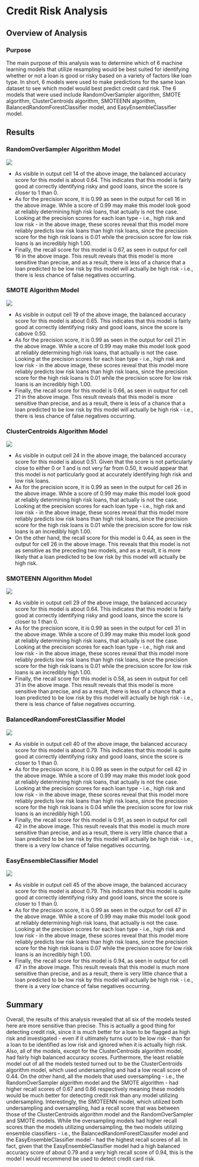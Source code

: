 # Credit Risk Analysis

## Overview of Analysis

### Purpose
The main purpose of this analysis was to determine which of 6 machine learning models that utilize resampling would be best suited for identifying whether or not a loan is good or risky based on a variety of factors like loan type. In short, 6 models were used to make predictions for the same loan dataset to see which model would best predict credit card risk. The 6 models that were used include RandomOverSampler algorithm, SMOTE algorithm, ClusterCentroids algorithm, SMOTEENN algorithm, BalancedRandomForestClassifier model, and EasyEnsembleClassifier model. 

## Results

### RandomOverSampler Algorithm Model
![](https://github.com/HannaKim4673/Credit_Risk_Analysis/blob/main/figure%201.png)
 - As visible in output cell 14 of the above image, the balanced accuracy score for this model is about 0.64. This indicates that this model is fairly good at correctly identifying risky and good loans, since the score is closer to 1 than 0.
 - As for the precision score, it is 0.99 as seen in the output for cell 16 in the above image. While a score of 0.99 may make this model look good at reliably determining high risk loans, that actually is not the case. Looking at the precision scores for each loan type - i.e., high risk and low risk - in the above image, these scores reveal that this model more reliably predicts low risk loans than high risk loans, since the precision score for the high risk loans is 0.01 while the precision score for low risk loans is an incredibly high 1.00.
 - Finally, the recall score for this model is 0.67, as seen in output for cell 16 in the above image. This result reveals that this model is more sensitive than precise, and as a result, there is less of a chance that a loan predicted to be low risk by this model will actually be high risk - i.e., there is less chance of false negatives occurring. 

### SMOTE Algorithm Model
![](https://github.com/HannaKim4673/Credit_Risk_Analysis/blob/main/Figure%202.png)
 - As visible in output cell 19 of the above image, the balanced accuracy score for this model is about 0.65. This indicates that this model is fairly good at correctly identifying risky and good loans, since the score is cabove 0.50.
 - As for the precision score, it is 0.99 as seen in the output for cell 21 in the above image. While a score of 0.99 may make this model look good at reliably determining high risk loans, that actually is not the case. Looking at the precision scores for each loan type - i.e., high risk and low risk - in the above image, these scores reveal that this model more reliably predicts low risk loans than high risk loans, since the precision score for the high risk loans is 0.01 while the precision score for low risk loans is an incredibly high 1.00.
 - Finally, the recall score for this model is 0.66, as seen in output for cell 21 in the above image. This result reveals that this model is more sensitive than precise, and as a result, there is less of a chance that a loan predicted to be low risk by this model will actually be high risk - i.e., there is less chance of false negatives occurring. 

### ClusterCentroids Algorithm Model
![](https://github.com/HannaKim4673/Credit_Risk_Analysis/blob/main/figure%203.png)
 - As visible in output cell 24 in the above image, the balanced accuracy score for this model is about 0.51. Given that the score is not particularly close to either 0 or 1 and is not very far from 0.50, it would appear that this model is not particularly good at accurately identifying high risk and low risk loans.
 - As for the precision score, it is 0.99 as seen in the output for cell 26 in the above image. While a score of 0.99 may make this model look good at reliably determining high risk loans, that actually is not the case. Looking at the precision scores for each loan type - i.e., high risk and low risk - in the above image, these scores reveal that this model more reliably predicts low risk loans than high risk loans, since the precision score for the high risk loans is 0.01 while the precision score for low risk loans is an incredibly high 1.00.
 - On the other hand, the recall score for this model is 0.44, as seen in the output for cell 26 in the above image. This reveals that this model is not as sensitive as the preceding two models, and as a result, it is more likely that a loan predicted to be low risk by this model will actually be high risk.

### SMOTEENN Algorithm Model
![](https://github.com/HannaKim4673/Credit_Risk_Analysis/blob/main/figure%204.png)
 - As visible in output cell 29 of the above image, the balanced accuracy score for this model is about 0.64. This indicates that this model is fairly good at correctly identifying risky and good loans, since the score is closer to 1 than 0.
 - As for the precision score, it is 0.99 as seen in the output for cell 31 in the above image. While a score of 0.99 may make this model look good at reliably determining high risk loans, that actually is not the case. Looking at the precision scores for each loan type - i.e., high risk and low risk - in the above image, these scores reveal that this model more reliably predicts low risk loans than high risk loans, since the precision score for the high risk loans is 0.01 while the precision score for low risk loans is an incredibly high 1.00.
 - Finally, the recall score for this model is 0.58, as seen in output for cell 31 in the above image. This result reveals that this model is more sensitive than precise, and as a result, there is less of a chance that a loan predicted to be low risk by this model will actually be high risk - i.e., there is less chance of false negatives occurring.

### BalancedRandomForestClassifier Model
![](https://github.com/HannaKim4673/Credit_Risk_Analysis/blob/main/figure%205.png)
 - As visible in output cell 40 of the above image, the balanced accuracy score for this model is about 0.79. This indicates that this model is quite good at correctly identifying risky and good loans, since the score is closer to 1 than 0.
 - As for the precision score, it is 0.99 as seen in the output for cell 42 in the above image. While a score of 0.99 may make this model look good at reliably determining high risk loans, that actually is not the case. Looking at the precision scores for each loan type - i.e., high risk and low risk - in the above image, these scores reveal that this model more reliably predicts low risk loans than high risk loans, since the precision score for the high risk loans is 0.04 while the precision score for low risk loans is an incredibly high 1.00.
 - Finally, the recall score for this model is 0.91, as seen in output for cell 42 in the above image. This result reveals that this model is much more sensitive than precise, and as a result, there is very little chance that a loan predicted to be low risk by this model will actually be high risk - i.e., there is a very low chance of false negatives occurring.

### EasyEnsembleClassifier Model
![](https://github.com/HannaKim4673/Credit_Risk_Analysis/blob/main/figure%206.png)
 - As visible in output cell 45 of the above image, the balanced accuracy score for this model is about 0.79. This indicates that this model is quite good at correctly identifying risky and good loans, since the score is closer to 1 than 0.
 - As for the precision score, it is 0.99 as seen in the output for cell 47 in the above image. While a score of 0.99 may make this model look good at reliably determining high risk loans, that actually is not the case. Looking at the precision scores for each loan type - i.e., high risk and low risk - in the above image, these scores reveal that this model more reliably predicts low risk loans than high risk loans, since the precision score for the high risk loans is 0.07 while the precision score for low risk loans is an incredibly high 1.00.
 - Finally, the recall score for this model is 0.94, as seen in output for cell 47 in the above image. This result reveals that this model is much more sensitive than precise, and as a result, there is very little chance that a loan predicted to be low risk by this model will actually be high risk - i.e., there is a very low chance of false negatives occurring.

## Summary
Overall, the results of this analysis revealed that all six of the models tested here are more sensitive than precise. This is actually a good thing for detecting credit risk, since it is much better for a loan to be flagged as high risk and investigated - even if it ultimately turns out to be low risk - than for a loan to be identified as low risk and ignored when it is actually high risk. Also, all of the models, except for the ClusterCentroids algorithm model, had fairly high balanced accuracy scores. Furthermore, the least reliable model out of all the models tested turned out to be the ClusterCentroids algorithm model, which used undersampling and had a low recall score of 0.44. On the other hand, all the models that used oversampling - i.e., the RandomOverSampler algorithm model and the SMOTE algorithm - had higher recall scores of 0.67 and 0.66 respectively meaning these models would be much better for detecting credit risk than any model utilizing undersampling. Interestingly, the SMOTEENN model, which utilized both undersampling and oversampling, had a recall score that was between those of the ClusterCentroids algorithm model and the RandomOverSampler and SMOTE models. While the oversampling models had higher recall scores than the models utilizing undersampling, the two models utilizing ensemble classifiers - i.e., the BalancedRandomForestClassifer model and the EasyEnsembleClassifier model - had the highest recall scores of all. In fact, given that the EasyEnsembleClassifier model had a high balanced accuracy score of about 0.79 and a very high recall score of 0.94, this is the model I would recommend be used to detect credit card risk. 
